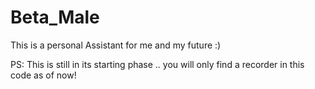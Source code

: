 # Beta_Male
This is a personal Assistant for me and my future :)

PS: This is still in its starting phase .. you will only find a recorder in this code as of now!
